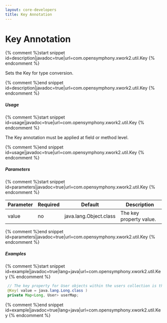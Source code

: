 ```yaml
---
layout: core-developers
title: Key Annotation
---
```


# Key Annotation



{% comment %}start snippet id=description|javadoc=true|url=com.opensymphony.xwork2.util.Key {% endcomment %}
<p> <p>Sets the Key for type conversion.</p>
</p>
{% comment %}end snippet id=description|javadoc=true|url=com.opensymphony.xwork2.util.Key {% endcomment %}

##### Usage



{% comment %}start snippet id=usage|javadoc=true|url=com.opensymphony.xwork2.util.Key {% endcomment %}
<p> <p>The Key annotation must be applied at field or method level.</p>
</p>
{% comment %}end snippet id=usage|javadoc=true|url=com.opensymphony.xwork2.util.Key {% endcomment %}

##### Parameters



{% comment %}start snippet id=parameters|javadoc=true|url=com.opensymphony.xwork2.util.Key {% endcomment %}
<p> <table summary="">
 <thead>
 <tr>
 <th>Parameter</th>
 <th>Required</th>
 <th>Default</th>
 <th>Description</th>
 </tr>
 </thead>
 <tbody>
 <tr>
 <td>value</td>
 <td>no</td>
 <td>java.lang.Object.class</td>
 <td>The key property value.</td>
 </tr>
 </tbody>
 </table>
</p>
{% comment %}end snippet id=parameters|javadoc=true|url=com.opensymphony.xwork2.util.Key {% endcomment %}

##### Examples



{% comment %}start snippet id=example|javadoc=true|lang=java|url=com.opensymphony.xwork2.util.Key {% endcomment %}

```java
 // The key property for User objects within the users collection is the <code>userName</code> attribute.
 @Key( value = java.lang.Long.class )
 private Map<Long, User> userMap;

```

{% comment %}end snippet id=example|javadoc=true|lang=java|url=com.opensymphony.xwork2.util.Key {% endcomment %}
